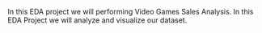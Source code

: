 In this EDA project we will performing Video Games Sales Analysis. In this EDA Project we will analyze and visualize our dataset.
